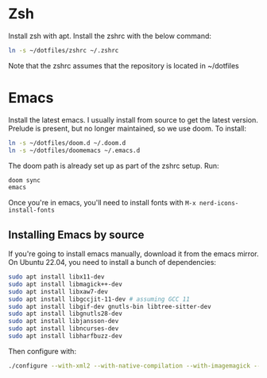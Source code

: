 # Zsh

Install zsh with apt. Install the zshrc with the below command:

``` bash
ln -s ~/dotfiles/zshrc ~/.zshrc
```

Note that the zshrc assumes that the repository is located in ~/dotfiles

# Emacs

Install the latest emacs. I usually install from source to get the latest version.
Prelude is present, but no longer maintained, so we use doom. To install:

``` bash
ln -s ~/dotfiles/doom.d ~/.doom.d
ln -s ~/dotfiles/doomemacs ~/.emacs.d
```


The doom path is already set up as part of the zshrc setup. Run:

``` bash
doom sync
emacs
```

Once you're in emacs, you'll need to install fonts with `M-x nerd-icons-install-fonts`

## Installing Emacs by source

If you're going to install emacs manually, download it from the emacs mirror. On
Ubuntu 22.04, you need to install a bunch of dependencies:

``` bash
sudo apt install libx11-dev
sudo apt install libmagick++-dev
sudo apt install libxaw7-dev
sudo apt install libgccjit-11-dev # assuming GCC 11
sudo apt install libgif-dev gnutls-bin libtree-sitter-dev
sudo apt install libgnutls28-dev
sudo apt install libjansson-dev
sudo apt install libncurses-dev
sudo apt install libharfbuzz-dev
```

Then configure with:

``` bash
./configure --with-xml2 --with-native-compilation --with-imagemagick --with-x-toolkit=lucid --with-json 'CFLAGS=-O2 -march=native -fomit-frame-pointer' --with-tree-sitter
```
